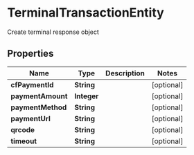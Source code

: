 

# TerminalTransactionEntity

Create terminal response object

## Properties

| Name | Type | Description | Notes |
|------------ | ------------- | ------------- | -------------|
|**cfPaymentId** | **String** |  |  [optional] |
|**paymentAmount** | **Integer** |  |  [optional] |
|**paymentMethod** | **String** |  |  [optional] |
|**paymentUrl** | **String** |  |  [optional] |
|**qrcode** | **String** |  |  [optional] |
|**timeout** | **String** |  |  [optional] |



